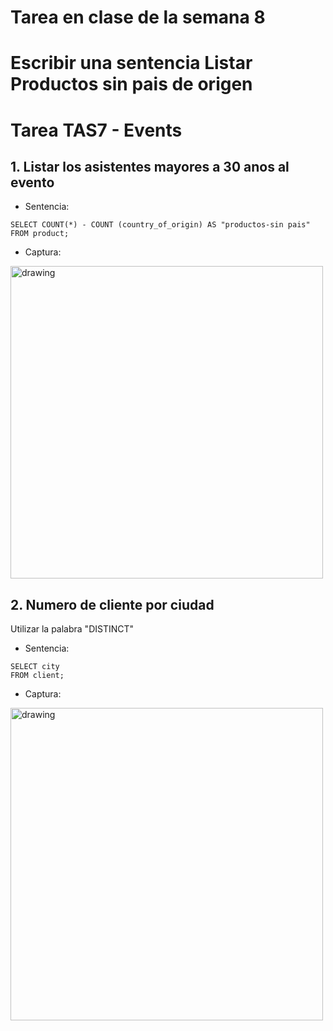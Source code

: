 # Tarea en clase de la semana 8
# Escribir una sentencia Listar Productos sin pais de origen 
# Tarea TAS7 - Events
## 1. Listar los asistentes mayores a 30 anos al evento
  - Sentencia:
  ```
SELECT COUNT(*) - COUNT (country_of_origin) AS "productos-sin pais"
FROM product;
  ```
  - Captura:

<img src="./capturas/Captura de pantalla 2024-05-30 154858.png" alt="drawing" width="500"/>

## 2. Numero de cliente por ciudad
Utilizar la palabra "DISTINCT"
  - Sentencia:
  ```
  SELECT city
FROM client;
  ```
  - Captura:

<img src="./capturas/sentence01.png" alt="drawing" width="500"/>
